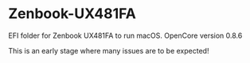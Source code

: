 # Zenbook-UX481FA
EFI folder for Zenbook UX481FA to run macOS.
OpenCore version 0.8.6

This is an early stage where many issues are to be expected!
